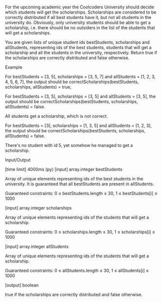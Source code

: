 For the upcoming academic year the Coolcoders University should decide which students will get the scholarships. Scholarships are considered to be correctly distributed if all best students have it, but not all students in the university do. Obviously, only university students should be able to get a scholarship, i.e. there should be no outsiders in the list of the students that will get a scholarships.

You are given lists of unique student ids bestStudents, scholarships and allStudents, representing ids of the best students, students that will get a scholarship and all the students in the university, respectively. Return true if the scholarships are correctly distributed and false otherwise.

Example

For bestStudents = [3, 5], scholarships = [3, 5, 7] and
allStudents = [1, 2, 3, 4, 5, 6, 7], the output should be
correctScholarships(bestStudents, scholarships, allStudents) = true;

For bestStudents = [3, 5], scholarships = [3, 5] and
allStudents = [3, 5], the output should be
correctScholarships(bestStudents, scholarships, allStudents) = false.

All students get a scholarship, which is not correct.

For bestStudents = [3], scholarships = [1, 3, 5] and
allStudents = [1, 2, 3], the output should be
correctScholarships(bestStudents, scholarships, allStudents) = false.

There's no student with id 5, yet somehow he managed to get a scholarship.

Input/Output

[time limit] 4000ms (py)
[input] array.integer bestStudents

Array of unique elements representing ids of the best students in the university. It is guaranteed that all bestStudents are present in allStudents.

Guaranteed constraints:
0 ≤ bestStudents.length ≤ 30,
1 ≤ bestStudents[i] ≤ 1000

[input] array.integer scholarships

Array of unique elements representing ids of the students that will get a scholarship.

Guaranteed constraints:
0 ≤ scholarships.length ≤ 30,
1 ≤ scholarships[i] ≤ 1000

[input] array.integer allStudents

Array of unique elements representing ids of the students that will get a scholarship.

Guaranteed constraints:
0 ≤ allStudents.length ≤ 30,
1 ≤ allStudents[i] ≤ 1000

[output] boolean

true if the scholarships are correctly distributed and false otherwise.
